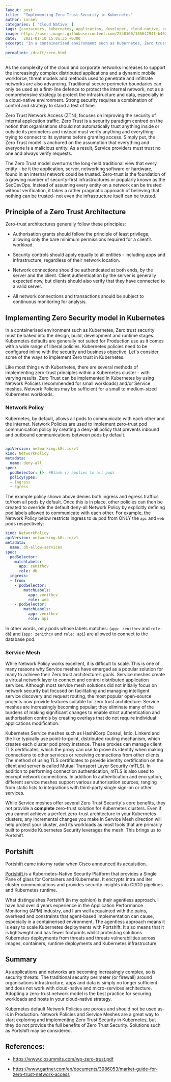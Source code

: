 ```yaml
---
layout: post
title:  "Implementing Zero Trust Security in Kubernetes"
author: israel
categories: [ 'Cloud Native' ]
tags: [containers, kubernetes, application, developer, cloud-native, security ]
image: https://user-images.githubusercontent.com/2548160/105642941-b462cd00-5e84-11eb-9650-18c117c5379a.png
date:   2021-01-10 15:01:35 +0300
excerpt: "In a containerised environment such as Kubernetes, Zero trust security must be baked into the design, build, development and runtime stages. Kubernetes defaults are generally not suited for Production use as it comes with a wide range of liberal policies...
"
permalink: /draft/zero.html
---
```


As the complexity of the cloud and corporate networks increases to support the increasingly complex distributed applications and a dynamic mobile workforce,  threat models and methods used to penetrate and infiltrate networks are also advancing. Traditional secure perimeter boundaries can only be used as a first-line defence to protect the internal network, not as a comprehensive strategy to protect the infrastructure and data, especially in a cloud-native environment. Strong security requires a combination of control and strategy to stand a test of time. 

Zero Trust Network Access (ZTN), focuses on improving the security of internal application traffic. Zero Trust is a security paradigm centred on the notion that organisations should not automatically trust anything inside or outside its perimeters and instead must verify anything and everything trying to connect to its systems before granting access. Simply put, the Zero Trust model is anchored on the assumption that everything and everyone is a malicious entity. As a result, Service providers must trust no one and always verify requests. 

The Zero Trust model overturns the long-held traditional view that every entity - be it the application, server, networking software or hardware,  found in an internal network could be trusted. Zero-trust is the foundation of a growing number of security-first infrastructures or popularly known as the SecDevOps. Instead of assuming every entity on a network can be trusted without verification, it takes a rather pragmatic approach of believing that nothing can be trusted- not even the infrastructure itself can be trusted.

## Principle of a Zero Trust Architecture 

Zero-trust architectures generally follow these principles:

- Authorisation grants should follow the principle of least privilege, allowing only the bare minimum permissions required for a client’s workload.

- Security controls should apply equally to all entities - including apps and infrastructure, regardless of their network location.

- Network connections should be authenticated at both ends, by the server and the client. Client authentication by the server is generally expected now, but clients should also verify that they have connected to a valid server. 

- All network connections and transactions should be subject to continuous monitoring for analysis. 

## Implementing Zero Security model in Kubernetes

In a containerised environment such as Kubernetes, Zero trust security must be baked into the design, build, development and runtime stages. Kubernetes defaults are generally not suited for Production use as it comes with a wide range of liberal policies. Kubernetes policies need to be configured inline with the security and business objective. Let's consider some of the ways to implement Zero trust in Kubernetes.

Like most things with Kubernetes, there are several methods of implementing zero-trust principles within a Kubernetes cluster - with varying results. Zero Trust can be implemented in Kubernetes by using Network Policies (recommended for small workloads) and/or Service meshes. Network Policies may be sufficient for a small to medium-sized Kubernetes workloads.

### Network Policy

Kubernetes, by default, allows all pods to communicate with each other and the internet.  Network Policies are used to implement zero-trust pod communication policy by creating a deny-all policy that prevents inbound and outbound communications between pods by default.

```yaml 

apiVersion: networking.k8s.io/v1 
kind: NetworkPolicy 
metadata:   
  name: deny-all 
spec:   
  podSelector: {}  #Blank {} applies to all pods  
  policyTypes:   
  - Ingress   
  - Egress

```
The example policy shown above denies both ingress and egress traffics to/from all pods by default. Once this is in place, other policies can then be created to override the default deny-all Network Policy by explicitly defining pod labels allowed to communicate with each other. For example, the Network Policy below restricts ingress to `db` pod from ONLY the `api` and `web` pods respectively:


```yaml
kind: NetworkPolicy
apiVersion: networking.k8s.io/v1
metadata:
  name: db-allow-services
spec:
  podSelector:
    matchLabels:
      app: zenithcv
      role: db
  ingress:
  - from:
    - podSelector:
        matchLabels:
          app: zenithcv
          role: web
    - podSelector:
        matchLabels:
          app: zenithcv
          role: api
```

In other words, only pods whose labels matches: (`app: zenithcv` and `role: db`) and (`app: zenithcv` and `role: api`) are allowed to connect to the database pod. 

### Service Mesh

While Network Policy works excellent, it is difficult to scale. This is one of many reasons why Service meshes have emerged as a popular solution for many to achieve their Zero trust architecture’s goals. Service meshes create a virtual network layer to connect and control distributed application services. Although most service mesh solutions did not initially focus on network security but focused on facilitating and managing intelligent service discovery and request routing, the most popular open-source projects now provide features suitable for zero trust architecture. Service meshes are increasingly becoming popular; they eliminate many of the burdens of making significant changes to enable strict authentication and authorisation controls by creating overlays that do not require individual applications modification.

Kubernetes Service meshes such as HashiCorp Consul, Istio, Linkerd and the like typically use point-to-point, distributed routing mechanism, which creates each cluster pod proxy instance. These proxies can manage client TLS certificates, which the proxy can use to prove its identity when making connections to other services or receiving connections from other clients. The method of using TLS certificates to provide identity certification on the client and server is called Mutual Transport Layer Security (mTLS). In addition to performing connection authentication, mTLS is also used to encrypt network connections.
In addition to authentication and encryption, different service meshes support various authorisation sources, ranging from static lists to integrations with third-party single sign-on or other services.

While Service meshes offer several Zero Trust Security's core benefits, they not provide a <b> complete </b> zero-trust solution for Kubernetes clusters. Even if you cannot achieve a perfect zero-trust architecture in your Kubernetes clusters, any incremental changes you make in Service Mesh direction will help protect your cluster, and its workloads as most tools that are primarily built to provide Kubernetes Security leverages the mesh. This brings us to Portshift.

## Portshift

Portshift came into my radar when Cisco announced its acquisition.

<a href="https://www.portshift.io/" target="_blank"> Portshift </a> is a Kubernetes-Native Security Platform that provides a Single Pane of glass for Containers and Kubernetes. It encrypts Intra and iter cluster communications and provides security insights into CI/CD pipelines and Kubernetes runtime.

What distinguishes Portshift (in my opinion) is their agentless approach. I have had over 4 years experience in the Application Performance Monitoring (APM) industry, and I am well acquainted with the pains, overhead and constraints that agent-based implementation can cause, especially in a containerised environment.  The agentless approach means it is easy to scale Kubernetes deployments with Portshift. It also means that it is lightweight and has fewer footprints whilst protecting solutions Kubernetes deployments from threats and threats vulnerabilities across images, containers, runtime deployments and Kubernetes infrastructure.

## Summary

As applications and networks are becoming increasingly complex, so is security threats. The traditional security perimeter (or firewall) around organisations infrastructure, apps and data is simply no longer sufficient and does not work with cloud-native and micro-services architecture. Adopting a zero-trust network model is the best practice for securing workloads and hosts in your cloud-native strategy.

Kubernetes default Network Policies are porous and should not be used as-is in Production. Network Policies and Service Meshes are a great way to start exploring and implementing Zero Trust Security in Kubernetes, but they do not provide the full benefits of Zero Trust Security. Solutions such as Portshift may be considered.


## References: 

- https://www.ciosummits.com/wp-zero-trust.pdf

- https://www.gartner.com/en/documents/3986053/market-guide-for-zero-trust-network-access


